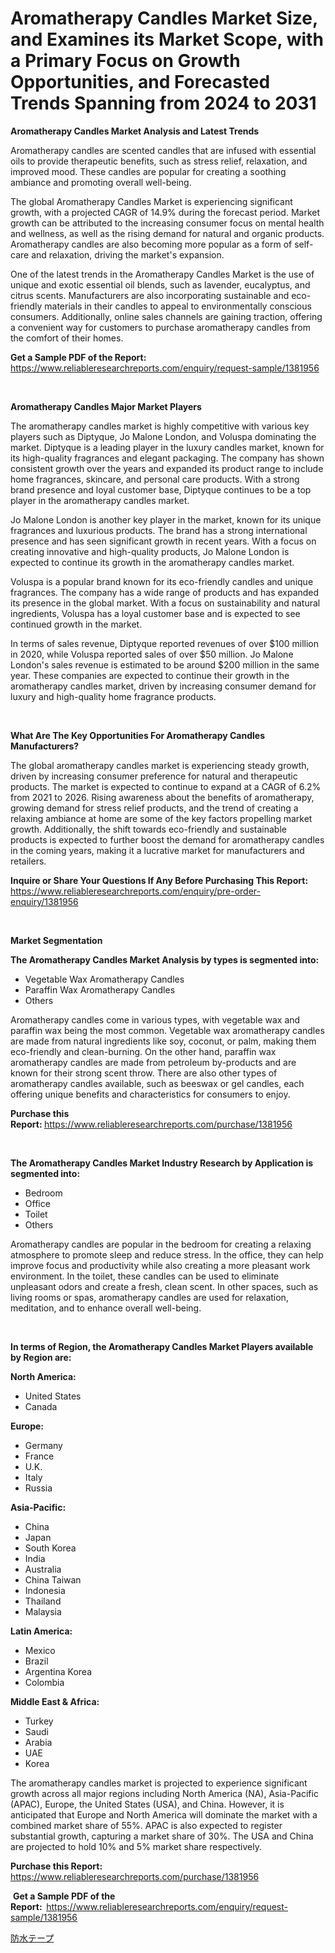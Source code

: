 <p><h1>Aromatherapy Candles Market Size, and Examines its Market Scope, with a Primary Focus on Growth Opportunities, and Forecasted Trends Spanning from 2024 to 2031</h1></p><p><strong>Aromatherapy Candles Market Analysis and Latest Trends</strong></p>
<p><p>Aromatherapy candles are scented candles that are infused with essential oils to provide therapeutic benefits, such as stress relief, relaxation, and improved mood. These candles are popular for creating a soothing ambiance and promoting overall well-being.</p><p>The global Aromatherapy Candles Market is experiencing significant growth, with a projected CAGR of 14.9% during the forecast period. Market growth can be attributed to the increasing consumer focus on mental health and wellness, as well as the rising demand for natural and organic products. Aromatherapy candles are also becoming more popular as a form of self-care and relaxation, driving the market's expansion.</p><p>One of the latest trends in the Aromatherapy Candles Market is the use of unique and exotic essential oil blends, such as lavender, eucalyptus, and citrus scents. Manufacturers are also incorporating sustainable and eco-friendly materials in their candles to appeal to environmentally conscious consumers. Additionally, online sales channels are gaining traction, offering a convenient way for customers to purchase aromatherapy candles from the comfort of their homes.</p></p>
<p><strong>Get a Sample PDF of the Report:&nbsp;</strong> <a href="https://www.reliableresearchreports.com/enquiry/request-sample/1381956">https://www.reliableresearchreports.com/enquiry/request-sample/1381956</a></p>
<p>&nbsp;</p>
<p><strong>Aromatherapy Candles Major Market Players</strong></p>
<p><p>The aromatherapy candles market is highly competitive with various key players such as Diptyque, Jo Malone London, and Voluspa dominating the market. Diptyque is a leading player in the luxury candles market, known for its high-quality fragrances and elegant packaging. The company has shown consistent growth over the years and expanded its product range to include home fragrances, skincare, and personal care products. With a strong brand presence and loyal customer base, Diptyque continues to be a top player in the aromatherapy candles market.</p><p>Jo Malone London is another key player in the market, known for its unique fragrances and luxurious products. The brand has a strong international presence and has seen significant growth in recent years. With a focus on creating innovative and high-quality products, Jo Malone London is expected to continue its growth in the aromatherapy candles market.</p><p>Voluspa is a popular brand known for its eco-friendly candles and unique fragrances. The company has a wide range of products and has expanded its presence in the global market. With a focus on sustainability and natural ingredients, Voluspa has a loyal customer base and is expected to see continued growth in the market.</p><p>In terms of sales revenue, Diptyque reported revenues of over $100 million in 2020, while Voluspa reported sales of over $50 million. Jo Malone London's sales revenue is estimated to be around $200 million in the same year. These companies are expected to continue their growth in the aromatherapy candles market, driven by increasing consumer demand for luxury and high-quality home fragrance products.</p></p>
<p>&nbsp;</p>
<p><strong>What Are The Key Opportunities For Aromatherapy Candles Manufacturers?</strong></p>
<p><p>The global aromatherapy candles market is experiencing steady growth, driven by increasing consumer preference for natural and therapeutic products. The market is expected to continue to expand at a CAGR of 6.2% from 2021 to 2026. Rising awareness about the benefits of aromatherapy, growing demand for stress relief products, and the trend of creating a relaxing ambiance at home are some of the key factors propelling market growth. Additionally, the shift towards eco-friendly and sustainable products is expected to further boost the demand for aromatherapy candles in the coming years, making it a lucrative market for manufacturers and retailers.</p></p>
<p><strong>Inquire or Share Your Questions If Any Before Purchasing This Report:</strong> <a href="https://www.reliableresearchreports.com/enquiry/pre-order-enquiry/1381956">https://www.reliableresearchreports.com/enquiry/pre-order-enquiry/1381956</a></p>
<p>&nbsp;</p>
<p><strong>Market Segmentation</strong></p>
<p><strong>The Aromatherapy Candles Market Analysis by types is segmented into:</strong></p>
<p><ul><li>Vegetable Wax Aromatherapy Candles</li><li>Paraffin Wax Aromatherapy Candles</li><li>Others</li></ul></p>
<p><p>Aromatherapy candles come in various types, with vegetable wax and paraffin wax being the most common. Vegetable wax aromatherapy candles are made from natural ingredients like soy, coconut, or palm, making them eco-friendly and clean-burning. On the other hand, paraffin wax aromatherapy candles are made from petroleum by-products and are known for their strong scent throw. There are also other types of aromatherapy candles available, such as beeswax or gel candles, each offering unique benefits and characteristics for consumers to enjoy.</p></p>
<p><strong>Purchase this Report:&nbsp;</strong><a href="https://www.reliableresearchreports.com/purchase/1381956">https://www.reliableresearchreports.com/purchase/1381956</a></p>
<p>&nbsp;</p>
<p><strong>The Aromatherapy Candles Market Industry Research by Application is segmented into:</strong></p>
<p><ul><li>Bedroom</li><li>Office</li><li>Toilet</li><li>Others</li></ul></p>
<p><p>Aromatherapy candles are popular in the bedroom for creating a relaxing atmosphere to promote sleep and reduce stress. In the office, they can help improve focus and productivity while also creating a more pleasant work environment. In the toilet, these candles can be used to eliminate unpleasant odors and create a fresh, clean scent. In other spaces, such as living rooms or spas, aromatherapy candles are used for relaxation, meditation, and to enhance overall well-being.</p></p>
<p>&nbsp;</p>
<p><strong>In terms of Region, the Aromatherapy Candles Market Players available by Region are:</strong></p>
<p>
    <p> <strong> North America: </strong>
        <ul>
            <li>United States</li>
            <li>Canada</li>
        </ul>
        </p> 
    <p> <strong> Europe: </strong>
        <ul>
            <li>Germany</li>
            <li>France</li>
            <li>U.K.</li>
            <li>Italy</li>
            <li>Russia</li>
        </ul>
        </p> 
    <p> <strong> Asia-Pacific: </strong>
        <ul>
            <li>China</li>
            <li>Japan</li>
            <li>South Korea</li>
            <li>India</li>
            <li>Australia</li>
            <li>China Taiwan</li>
            <li>Indonesia</li>
            <li>Thailand</li>
            <li>Malaysia</li>
        </ul>
        </p> 
    <p> <strong> Latin America: </strong>
        <ul>
            <li>Mexico</li>
            <li>Brazil</li>
            <li>Argentina Korea</li>
            <li>Colombia</li>
        </ul>
        </p> 
    <p> <strong> Middle East & Africa: </strong>
        <ul>
            <li>Turkey</li>
            <li>Saudi</li>
            <li>Arabia</li>
            <li>UAE</li>
            <li>Korea</li>
        </ul>
    </p>
    </p>
<p><p>The aromatherapy candles market is projected to experience significant growth across all major regions including North America (NA), Asia-Pacific (APAC), Europe, the United States (USA), and China. However, it is anticipated that Europe and North America will dominate the market with a combined market share of 55%. APAC is also expected to register substantial growth, capturing a market share of 30%. The USA and China are projected to hold 10% and 5% market share respectively.</p></p>
<p><strong>Purchase this Report: </strong><a href="https://www.reliableresearchreports.com/purchase/1381956">https://www.reliableresearchreports.com/purchase/1381956</a></p>
<p>&nbsp;<strong>Get a Sample PDF of the Report:&nbsp;&nbsp;</strong><a href="https://www.reliableresearchreports.com/enquiry/request-sample/1381956">https://www.reliableresearchreports.com/enquiry/request-sample/1381956</a></p>
<p><strong></strong></p>
<p><p><a href="https://medium.com/@ismaelblick2023/%E9%98%B2%E6%B0%B4%E3%83%86%E3%83%BC%E3%83%97%E5%B8%82%E5%A0%B4%E3%81%AE%E5%88%86%E6%9E%90-%E3%81%9D%E3%81%AEcagr-%E5%B8%82%E5%A0%B4%E3%82%BB%E3%82%B0%E3%83%A1%E3%83%B3%E3%83%86%E3%83%BC%E3%82%B7%E3%83%A7%E3%83%B3-%E3%81%8A%E3%82%88%E3%81%B3%E3%82%B0%E3%83%AD%E3%83%BC%E3%83%90%E3%83%AB%E7%94%A3%E6%A5%AD%E6%A6%82%E8%A6%81-ac839e8366c4">防水テープ</a></p></p>